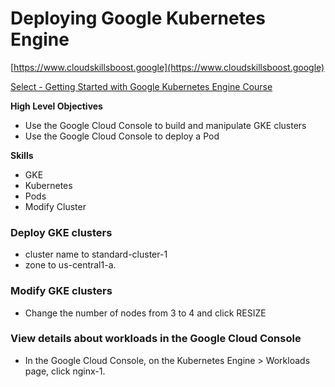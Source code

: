 # Deploying Google Kubernetes Engine

[https://www.cloudskillsboost.google](https://www.cloudskillsboost.google)

[Select - Getting Started with Google Kubernetes Engine Course](https://www.cloudskillsboost.google)

**High Level Objectives**
- Use the Google Cloud Console to build and manipulate GKE clusters
- Use the Google Cloud Console to deploy a Pod

**Skills**
- GKE
- Kubernetes
- Pods
- Modify Cluster


### Deploy GKE clusters

- cluster name to standard-cluster-1
- zone to us-central1-a.


### Modify GKE clusters

- Change the number of nodes from 3 to 4 and click RESIZE

### View details about workloads in the Google Cloud Console

- In the Google Cloud Console, on the Kubernetes Engine > Workloads page, click nginx-1.